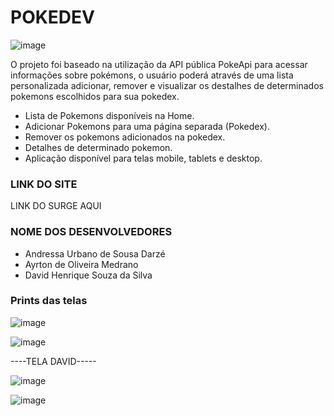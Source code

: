 # POKEDEV
![image](https://user-images.githubusercontent.com/104565942/180577329-363bca4b-bb97-4057-b62f-a1f1237b9ac1.png)


O projeto foi baseado na utilização da API pública PokeApi para acessar informações sobre pokémons, o usuário poderá através de uma lista personalizada adicionar, remover e visualizar os destalhes de determinados pokemons escolhidos para sua pokedex.

* Lista de Pokemons disponíveis na Home.
* Adicionar Pokemons para uma página separada (Pokedex).
* Remover os pokemons adicionados na pokedex.
* Detalhes de determinado pokemon.
* Aplicação disponível para telas mobile, tablets e desktop.

### LINK DO SITE
LINK DO SURGE AQUI

### NOME DOS DESENVOLVEDORES

- Andressa Urbano de Sousa Darzé
- Ayrton de Oliveira Medrano
- David Henrique Souza da Silva

### Prints das telas
![image](https://user-images.githubusercontent.com/104565942/180577627-2539ea0c-55de-4740-8138-c721e707dfb0.png)

![image](https://user-images.githubusercontent.com/104565942/180577695-91db8673-5c46-40e8-910d-f5d043e8c5ec.png)

----TELA DAVID-----

![image](https://user-images.githubusercontent.com/104565942/180577720-319ef731-b303-451a-a3f4-6677395e5efd.png)

![image](https://user-images.githubusercontent.com/104565942/180577770-98cd0208-b8f5-4937-9598-e0666c447785.png)



